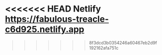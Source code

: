 <<<<<<< HEAD
Netlify
https://fabulous-treacle-c6d925.netlify.app
=======

>>>>>>> 8f3dcd3b0354246a60467eb2d9f192162afa751c

